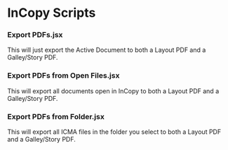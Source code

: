 # InCopy Scripts

### Export PDFs.jsx

This will just export the Active Document to both a Layout PDF and a Galley/Story PDF.

### Export PDFs from Open Files.jsx

This will export all documents open in InCopy to both a Layout PDF and a Galley/Story PDF.

### Export PDFs from Folder.jsx

This will export all ICMA files in the folder you select to both a Layout PDF and a Galley/Story PDF.
